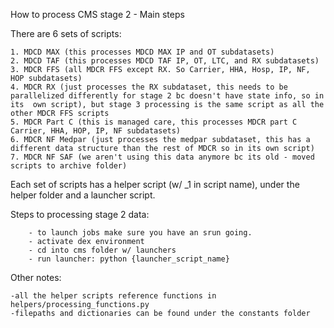 How to process CMS stage 2 - Main steps

There are  6 sets of scripts:
    
    1. MDCD MAX (this processes MDCD MAX IP and OT subdatasets)
    2. MDCD TAF (this processes MDCD TAF IP, OT, LTC, and RX subdatasets)
    3. MDCR FFS (all MDCR FFS except RX. So Carrier, HHA, Hosp, IP, NF, HOP subdatasets)
    4. MDCR RX (just processes the RX subdataset, this needs to be parallelized differently for stage 2 bc doesn't have state info, so in its  own script), but stage 3 processing is the same script as all the other MDCR FFS scripts
    5. MDCR Part C (this is managed care, this processes MDCR part C Carrier, HHA, HOP, IP, NF subdatasets)
    6. MDCR NF Medpar (just processes the medpar subdataset, this has a different data structure than the rest of MDCR so in its own script)
    7. MDCR NF SAF (we aren't using this data anymore bc its old - moved scripts to archive folder)
    
Each set of scripts has a helper script (w/ _1 in script name), under the helper folder and a launcher script.
    
    
Steps to processing stage 2 data:
        
        - to launch jobs make sure you have an srun going.
        - activate dex environment
        - cd into cms folder w/ launchers
        - run launcher: python {launcher_script_name}
        
Other notes:
    
    -all the helper scripts reference functions in helpers/processing_functions.py
    -filepaths and dictionaries can be found under the constants folder
     
